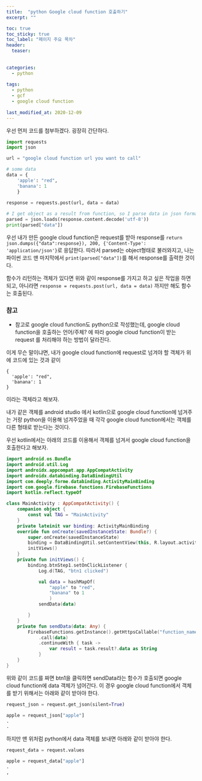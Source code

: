 ```yaml
---
title:  "python Google cloud function 호출하기"
excerpt: ""

toc: true
toc_sticky: true
toc_label: "페이지 주요 목차"
header:
  teaser: 
  
  
categories:
  - python
  
tags:
  - python
  - gcf
  - google cloud function
  
last_modified_at: 2020-12-09
---
```


우선 먼저 코드를 첨부하겠다. 굉장히 간단하다.

```python
import requests
import json

url = "google cloud function url you want to call"

# some data
data = {
    'apple': "red",
    'banana': 1
    }
    
response = requests.post(url, data = data)

# I get object as a result from function, so I parse data in json format
parsed = json.loads(response.content.decode('utf-8'))
print(parsed["data"])
```

우선 내가 만든 google cloud function은 request를 받아 response를 `return json.dumps({"data":response}), 200, {'Content-Type': 'application/json'}`로 응답한다.
따라서 parsed는 object형태로 불러와지고, 나는 파이썬 코드 맨 마지막에서 `print(parsed["data"])`를 해서 response를 출력한 것이다.

함수가 리턴하는 객체가 있다면 위와 같이 response를 가지고 하고 싶은 작업을 하면 되고, 아니라면 `response = requests.post(url, data = data)` 까지만 해도 함수는 호출된다.

### 참고

+ 참고로 google cloud function도 python으로 작성했는데, google cloud function을 호출하는 언어/주체? 에 따라 google cloud function이 받는 request 를 처리해야 하는 방법이 달라진다.

이게 무슨 말이냐면, 내가 google cloud function에 request로 넘겨야 할 객체가 위에 코드에 있는 것과 같이 

```
{
  'apple': "red",
  'banana': 1
}
```

이라는 객체라고 해보자.

내가 같은 객체를 android studio 에서 kotlin으로 google cloud function에 넘겨주는 거랑 python을 이용해 넘겨주었을 때 각각 google cloud function에서는 객체를 다른 형태로 받는다는 것이다.

우선 kotlin에서는 아래의 코드를 이용해서 객체를 넘겨서 google cloud function을 호출한다고 해보자.

```kotlin
import android.os.Bundle
import android.util.Log
import androidx.appcompat.app.AppCompatActivity
import androidx.databinding.DataBindingUtil
import com.deeply.forme.databinding.ActivityMainBinding
import com.google.firebase.functions.FirebaseFunctions
import kotlin.reflect.typeOf

class MainActivity : AppCompatActivity() {
    companion object {
        const val TAG = "MainActivity"
    }
    private lateinit var binding: ActivityMainBinding
    override fun onCreate(savedInstanceState: Bundle?) {
        super.onCreate(savedInstanceState)
        binding = DataBindingUtil.setContentView(this, R.layout.activity_main)
        initViews()
    }
    private fun initViews() {
        binding.btnStep1.setOnClickListener {
            Log.d(TAG, "btn1 clicked")

            val data = hashMapOf(
                "apple" to "red",
                "banana" to 1          
                )
            sendData(data)

        }
    }
    private fun sendData(data: Any) {
        FirebaseFunctions.getInstance().getHttpsCallable("function_name")
            .call(data)
            .continueWith { task ->
                var result = task.result?.data as String
            }
    }
}
```

위와 같이 코드를 짜면 btn1을 클릭하면 sendData라는 함수가 호출되면 google cloud function에 data 객체가 넘어간다. 이 경우 google cloud function에서 객체를 받기 위해서는 아래와 같이 받아야 한다.

```python
request_json = request.get_json(silent=True)

apple = request_json["apple"]
.
.
```

하지만 맨 위처럼 python에서 data 객체를 보내면 아래와 같이 받아야 한다.

```python
request_data = request.values

apple = request_data["apple"]
.
,
```



